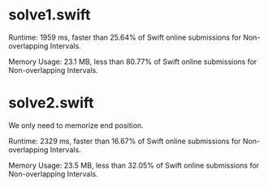 # solve1.swift

Runtime: 1959 ms, faster than 25.64% of Swift online submissions for Non-overlapping Intervals.

Memory Usage: 23.1 MB, less than 80.77% of Swift online submissions for Non-overlapping Intervals.

# solve2.swift

We only need to memorize end position.

Runtime: 2329 ms, faster than 16.67% of Swift online submissions for Non-overlapping Intervals.

Memory Usage: 23.5 MB, less than 32.05% of Swift online submissions for Non-overlapping Intervals.
